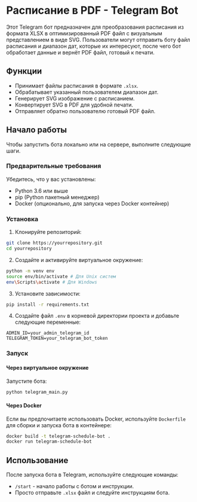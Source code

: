 # Расписание в PDF - Telegram Bot

Этот Telegram бот предназначен для преобразования расписания из формата XLSX в оптимизированный PDF файл с визуальным представлением в виде SVG. Пользователи могут отправить боту файл расписания и диапазон дат, которые их интересуют, после чего бот обработает данные и вернёт PDF файл, готовый к печати.

## Функции

- Принимает файлы расписания в формате `.xlsx`.
- Обрабатывает указанный пользователем диапазон дат.
- Генерирует SVG изображение с расписанием.
- Конвертирует SVG в PDF для удобной печати.
- Отправляет обратно пользователю готовый PDF файл.

## Начало работы

Чтобы запустить бота локально или на сервере, выполните следующие шаги.

### Предварительные требования

Убедитесь, что у вас установлены:

- Python 3.6 или выше
- pip (Python пакетный менеджер)
- Docker (опционально, для запуска через Docker контейнер)

### Установка

1. Клонируйте репозиторий:

```sh
git clone https://yourrepository.git
cd yourrepository
```

2. Создайте и активируйте виртуальное окружение:

```sh
python -m venv env
source env/bin/activate # Для Unix систем
env\Scripts\activate # Для Windows
```

3. Установите зависимости:

```sh
pip install -r requirements.txt
```

4. Создайте файл `.env` в корневой директории проекта и добавьте следующие переменные:

```env
ADMIN_ID=your_admin_telegram_id
TELEGRAM_TOKEN=your_telegram_bot_token
```

### Запуск

#### Через виртуальное окружение

Запустите бота:

```sh
python telegram_main.py
```

#### Через Docker

Если вы предпочитаете использовать Docker, используйте `Dockerfile` для сборки и запуска бота в контейнере:

```sh
docker build -t telegram-schedule-bot .
docker run telegram-schedule-bot
```

## Использование

После запуска бота в Telegram, используйте следующие команды:

- `/start` - начало работы с ботом и инструкции.
- Просто отправьте `.xlsx` файл и следуйте инструкциям бота.
